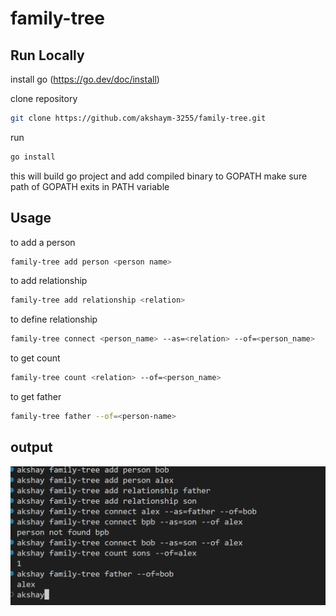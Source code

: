 # family-tree

## Run Locally
install go (https://go.dev/doc/install)

clone repository
```sh
git clone https://github.com/akshaym-3255/family-tree.git
```

run 
```sh
go install
```
this will build go project and add compiled binary to GOPATH
make sure path of GOPATH exits in PATH variable


## Usage
to add a person
```sh
family-tree add person <person name>
```
 
 to add relationship 
```sh
family-tree add relationship <relation>
```

to define relationship
```sh
family-tree connect <person_name> --as=<relation> --of=<person_name>
```

to get count
```sh 
family-tree count <relation> --of=<person_name>
```

to get father

```sh
family-tree father --of=<person-name>
```

## output
![alt output_image](static/family-tree.PNG)

